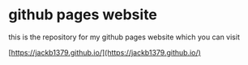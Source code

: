 # github pages website
this is the repository for my github pages website which you can visit

[https://jackb1379.github.io/](https://jackb1379.github.io/)
